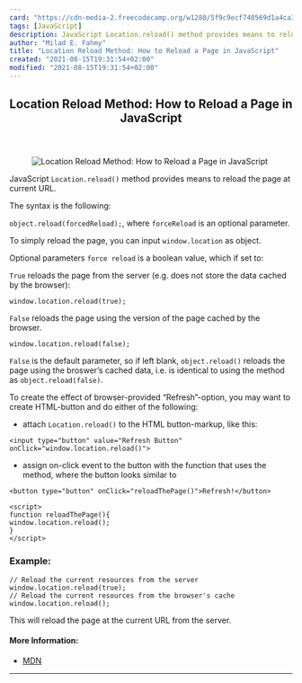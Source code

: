 ```yaml
---
card: "https://cdn-media-2.freecodecamp.org/w1280/5f9c9ecf740569d1a4ca3f4d.jpg"
tags: [JavaScript]
description: JavaScript Location.reload() method provides means to reload
author: "Milad E. Fahmy"
title: "Location Reload Method: How to Reload a Page in JavaScript"
created: "2021-08-15T19:31:54+02:00"
modified: "2021-08-15T19:31:54+02:00"
---
```

<div class="site-wrapper">
<main id="site-main" class="site-main outer">
<div class="inner">
<article class="post-full post tag-javascript ">
<header class="post-full-header">
<h1 class="post-full-title">Location Reload Method: How to Reload a Page in JavaScript</h1>
</header>
<figure class="post-full-image">
<picture>
<source media="(max-width: 700px)" sizes="1px" srcset="data:image/gif;base64,R0lGODlhAQABAIAAAAAAAP///yH5BAEAAAAALAAAAAABAAEAAAIBRAA7 1w">
<source media="(min-width: 701px)" sizes="(max-width: 800px) 400px,
(max-width: 1170px) 700px,
1400px" srcset="https://cdn-media-2.freecodecamp.org/w1280/5f9c9ecf740569d1a4ca3f4d.jpg 300w,
https://cdn-media-2.freecodecamp.org/w1280/5f9c9ecf740569d1a4ca3f4d.jpg 600w,
https://cdn-media-2.freecodecamp.org/w1280/5f9c9ecf740569d1a4ca3f4d.jpg 1000w,
https://cdn-media-2.freecodecamp.org/w1280/5f9c9ecf740569d1a4ca3f4d.jpg 2000w">
<img onerror="this.style.display='none'" src="https://cdn-media-2.freecodecamp.org/w1280/5f9c9ecf740569d1a4ca3f4d.jpg" alt="Location Reload Method: How to Reload a Page in JavaScript">
</picture>
</figure>
<section class="post-full-content">
<div class="post-content medium-migrated-article">
<p>JavaScript <code>Location.reload()</code> method provides means to reload the page at current URL.</p>
<p>The syntax is the following:</p>
<p><code>object.reload(forcedReload);</code>, where <code>forceReload</code> is an optional parameter.</p>
<p>To simply reload the page, you can input <code>window.location</code> as object.</p>
<p>Optional parameters <code>force reload</code> is a boolean value, which if set to:</p>
<p><code>True</code> reloads the page from the server (e.g. does not store the data cached by the browser):</p><pre><code class="language-text">window.location.reload(true);</code></pre>
<p><code>False</code> reloads the page using the version of the page cached by the browser.</p><pre><code class="language-text">window.location.reload(false);</code></pre>
<p><code>False</code> is the default parameter, so if left blank, <code>object.reload()</code> reloads the page using the broswer’s cached data, i.e. is identical to using the method as <code>object.reload(false)</code>.</p>
<p>To create the effect of browser-provided “Refresh”-option, you may want to create HTML-button and do either of the following:</p>
<ul>
<li>attach <code>Location.reload()</code> to the HTML button-markup, like this:</li>
</ul><pre><code class="language-text">&lt;input type="button" value="Refresh Button" onClick="window.location.reload()"&gt; </code></pre>
<ul>
<li>assign on-click event to the button with the function that uses the method, where the button looks similar to</li>
</ul><pre><code class="language-text">&lt;button type="button" onClick="reloadThePage()"&gt;Refresh!&lt;/button&gt;</code></pre><pre><code class="language-text">&lt;script&gt;
function reloadThePage(){
window.location.reload();
}
&lt;/script&gt;</code></pre>
<h3 id="example-"><strong>Example:</strong></h3><pre><code class="language-javascript">// Reload the current resources from the server
window.location.reload(true);
// Reload the current resources from the browser's cache
window.location.reload();</code></pre>
<p>This will reload the page at the current URL from the server.</p>
<h4 id="more-information-"><strong>More Information:</strong></h4>
<ul>
<li><a href="https://developer.mozilla.org/docs/Web/API/Location/reload">MDN</a></li>
</ul>
</div>
<hr>
</section>
</article>
</div>
</main>
</div>
<!-- Google Tag Manager (noscript) -->
<!-- End Google Tag Manager (noscript) -->
